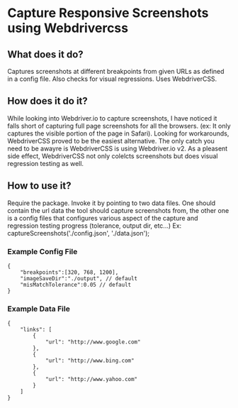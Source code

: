 # Capture Responsive Screenshots using Webdrivercss

## What does it do?

Captures screenshots at different breakpoints from given URLs as defined in a config file. Also checks for visual regressions. Uses WebdriverCSS.

## How does it do it?

While looking into Webdriver.io to capture screenshots, I have noticed it falls short of capturing full page screenshots for all the browsers. (ex: It only captures the visible portion of the page in Safari). Looking for workarounds, WebdriverCSS proved to be the easiest alternative. The only catch you need to be awayre is WebdriverCSS is using Webdriver.io v2. As a pleasent side effect, WebdriverCSS not only colelcts screenshots but does visual regression testing as well.

## How to use it?

Require the package. Invoke it by pointing to two data files. One should contain the url data the tool should capture screenshots from, the other one is a config files that configures various aspect of the capture and regression testing progress (tolerance, output dir, etc...)
Ex: captureScreenshots('./config.json', './data.json');

### Example Config File
```
{
	"breakpoints":[320, 768, 1200],
	"imageSaveDir":"./output", // default
	"misMatchTolerance":0.05 // default
}
```

### Example Data File
```
{
	"links": [
		{
			"url": "http://www.google.com"
		},
		{
			"url": "http://www.bing.com"
		},
		{
			"url": "http://www.yahoo.com"
		}
	]
}
```